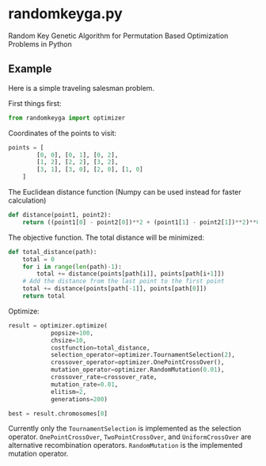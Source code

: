 # randomkeyga.py

Random Key Genetic Algorithm for Permutation Based Optimization Problems in Python


## Example 


Here is a simple traveling salesman problem.

First things first:

```python 
from randomkeyga import optimizer
```


Coordinates of the points to visit:

```python
points = [
        [0, 0], [0, 1], [0, 2],
        [1, 2], [2, 2], [3, 2],
        [3, 1], [3, 0], [2, 0], [1, 0]
    ]
```

The Euclidean distance function (Numpy can be used instead for faster calculation)

```python
def distance(point1, point2):
    return ((point1[0] - point2[0])**2 + (point1[1] - point2[1])**2)**0.5 
```

The objective function. The total distance will be minimized:

```python 
def total_distance(path):
    total = 0
    for i in range(len(path)-1):
        total += distance(points[path[i]], points[path[i+1]])
    # Add the distance from the last point to the first point
    total += distance(points[path[-1]], points[path[0]])
    return total

```

Optimize:


```python
result = optimizer.optimize(
            popsize=100,
            chsize=10,
            costfunction=total_distance,
            selection_operator=optimizer.TournamentSelection(2),
            crossover_operator=optimizer.OnePointCrossOver(),
            mutation_operator=optimizer.RandomMutation(0.01),
            crossover_rate=crossover_rate,
            mutation_rate=0.01,
            elitism=2,
            generations=200)

best = result.chromosomes[0]
```

Currently only the `TournamentSelection` is implemented as the selection operator. 
`OnePointCrossOver`, `TwoPointCrossOver`, and `UniformCrossOver` are alternative recombination operators.
`RandomMutation` is the implemented mutation operator. 